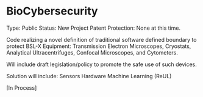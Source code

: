 # BioCybersecurity
Type: Public
Status: New Project
Patent Protection: None at this time.

Code realizing a novel definition of traditional software defined boundary to protect BSL-X Equipment: Transmission Electron Microscopes, Cryostats, Analytical Ultracentrifuges, Confocal Microscopes, and Cytometers.
 
Will include draft legislation/policy to promote the safe use of such devices. 

Solution will include:
Sensors
Hardware
Machine Learning (ReUL)

[In Process]

